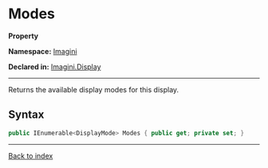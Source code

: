# Modes

**Property**

**Namespace:** [Imagini](Imagini.md)

**Declared in:** [Imagini.Display](Imagini.Display.md)

------



Returns the available display modes for this display.


## Syntax

```csharp
public IEnumerable<DisplayMode> Modes { public get; private set; }
```

------

[Back to index](index.md)